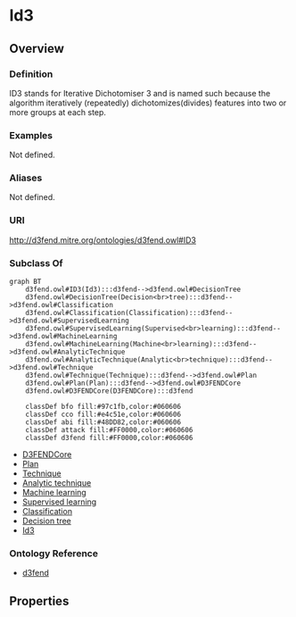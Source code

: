 # Id3

## Overview

### Definition
ID3 stands for Iterative Dichotomiser 3 and is named such because the algorithm iteratively (repeatedly) dichotomizes(divides) features into two or more groups at each step.

### Examples
Not defined.

### Aliases
Not defined.

### URI
http://d3fend.mitre.org/ontologies/d3fend.owl#ID3

### Subclass Of
```mermaid
graph BT
    d3fend.owl#ID3(Id3):::d3fend-->d3fend.owl#DecisionTree
    d3fend.owl#DecisionTree(Decision<br>tree):::d3fend-->d3fend.owl#Classification
    d3fend.owl#Classification(Classification):::d3fend-->d3fend.owl#SupervisedLearning
    d3fend.owl#SupervisedLearning(Supervised<br>learning):::d3fend-->d3fend.owl#MachineLearning
    d3fend.owl#MachineLearning(Machine<br>learning):::d3fend-->d3fend.owl#AnalyticTechnique
    d3fend.owl#AnalyticTechnique(Analytic<br>technique):::d3fend-->d3fend.owl#Technique
    d3fend.owl#Technique(Technique):::d3fend-->d3fend.owl#Plan
    d3fend.owl#Plan(Plan):::d3fend-->d3fend.owl#D3FENDCore
    d3fend.owl#D3FENDCore(D3FENDCore):::d3fend
    
    classDef bfo fill:#97c1fb,color:#060606
    classDef cco fill:#e4c51e,color:#060606
    classDef abi fill:#48DD82,color:#060606
    classDef attack fill:#FF0000,color:#060606
    classDef d3fend fill:#FF0000,color:#060606
```

- [D3FENDCore](/docs/ontology/reference/model/D3FENDCore/D3FENDCore.md)
- [Plan](/docs/ontology/reference/model/D3FENDCore/Plan/Plan.md)
- [Technique](/docs/ontology/reference/model/D3FENDCore/Plan/Technique/Technique.md)
- [Analytic technique](/docs/ontology/reference/model/D3FENDCore/Plan/Technique/Analytic%20technique/Analytic%20technique.md)
- [Machine learning](/docs/ontology/reference/model/D3FENDCore/Plan/Technique/Analytic%20technique/Machine%20learning/Machine%20learning.md)
- [Supervised learning](/docs/ontology/reference/model/D3FENDCore/Plan/Technique/Analytic%20technique/Machine%20learning/Supervised%20learning/Supervised%20learning.md)
- [Classification](/docs/ontology/reference/model/D3FENDCore/Plan/Technique/Analytic%20technique/Machine%20learning/Supervised%20learning/Classification/Classification.md)
- [Decision tree](/docs/ontology/reference/model/D3FENDCore/Plan/Technique/Analytic%20technique/Machine%20learning/Supervised%20learning/Classification/Decision%20tree/Decision%20tree.md)
- [Id3](/docs/ontology/reference/model/D3FENDCore/Plan/Technique/Analytic%20technique/Machine%20learning/Supervised%20learning/Classification/Decision%20tree/Id3/Id3.md)


### Ontology Reference
- [d3fend](http://d3fend.mitre.org/ontologies/d3fend.owl#)

## Properties

